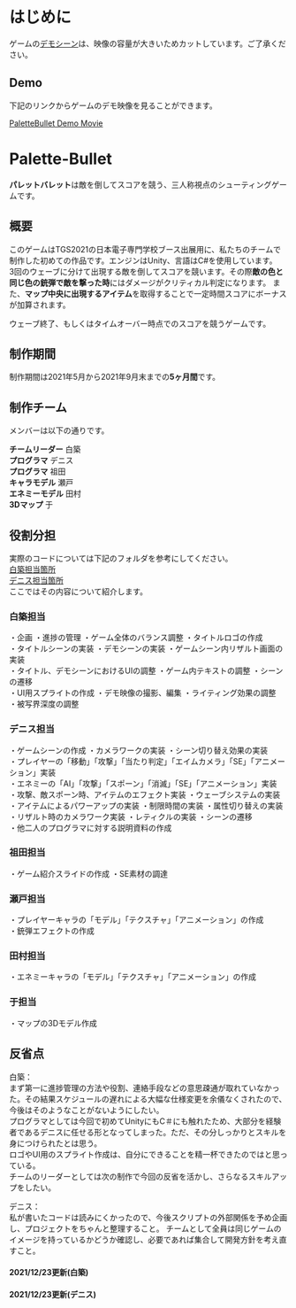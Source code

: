 # はじめに
ゲームの[デモシーン](./Assets/Game/GameMain/Scenes)は、映像の容量が大きいためカットしています。ご了承ください。

## Demo
下記のリンクからゲームのデモ映像を見ることができます。

[PaletteBullet Demo Movie](https://youtu.be/RyCvM0diYdE)

# Palette-Bullet
**パレットバレット**は敵を倒してスコアを競う、三人称視点のシューティングゲームです。

## 概要
このゲームはTGS2021の日本電子専門学校ブース出展用に、私たちのチームで制作した初めての作品です。エンジンはUnity、言語はC#を使用しています。  
3回のウェーブに分けて出現する敵を倒してスコアを競います。その際**敵の色と同じ色の銃弾で敵を撃った時**にはダメージがクリティカル判定になります。
また、**マップ中央に出現するアイテム**を取得することで一定時間スコアにボーナスが加算されます。

ウェーブ終了、もしくはタイムオーバー時点でのスコアを競うゲームです。

## 制作期間
制作期間は2021年5月から2021年9月末までの**5ヶ月間**です。

## 制作チーム
メンバーは以下の通りです。

**チームリーダー** 白築  
**プログラマ** デニス  
**プログラマ** 祖田  
**キャラモデル** 瀬戸  
**エネミーモデル** 田村  
**3Dマップ** 于

## 役割分担
実際のコードについては下記のフォルダを参考にしてください。  
[白築担当箇所](./Assets/Game/GameMain/Scripts/Shiratsuki)  
[デニス担当箇所](./Assets/Game/GameMain/Scripts/Shumkov)  
ここではその内容について紹介します。

### 白築担当  
・企画 ・進捗の管理 ・ゲーム全体のバランス調整 ・タイトルロゴの作成  
・タイトルシーンの実装 ・デモシーンの実装 ・ゲームシーン内リザルト画面の実装  
・タイトル、デモシーンにおけるUIの調整 ・ゲーム内テキストの調整 ・シーンの遷移  
・UI用スプライトの作成 ・デモ映像の撮影、編集 ・ライティング効果の調整  
・被写界深度の調整

### デニス担当
・ゲームシーンの作成 ・カメラワークの実装 ・シーン切り替え効果の実装  
・プレイヤーの「移動」「攻撃」「当たり判定」「エイムカメラ」「SE」「アニメーション」実装  
・エネミーの「AI」「攻撃」「スポーン」「消滅」「SE」「アニメーション」実装  
・攻撃、敵スポーン時、アイテムのエフェクト実装 ・ウェーブシステムの実装  
・アイテムによるパワーアップの実装 ・制限時間の実装  ・属性切り替えの実装  
・リザルト時のカメラワーク実装 ・レティクルの実装 ・シーンの遷移  
・他二人のプログラマに対する説明資料の作成  

### 祖田担当
・ゲーム紹介スライドの作成 ・SE素材の調達  

### 瀬戸担当
・プレイヤーキャラの「モデル」「テクスチャ」「アニメーション」の作成  
・銃弾エフェクトの作成  

### 田村担当
・エネミーキャラの「モデル」「テクスチャ」「アニメーション」の作成  

### 于担当
・マップの3Dモデル作成  

## 反省点
白築：  
まず第一に進捗管理の方法や役割、連絡手段などの意思疎通が取れていなかった。その結果スケジュールの遅れによる大幅な仕様変更を余儀なくされたので、今後はそのようなことがないようにしたい。  
プログラマとしては今回で初めてUnityにもC＃にも触れたため、大部分を経験者であるデニスに任せる形となってしまった。ただ、その分しっかりとスキルを身につけられたとは思う。  
ロゴやUI用のスプライト作成は、自分にできることを精一杯できたのではと思っている。  
チームのリーダーとしては次の制作で今回の反省を活かし、さらなるスキルアップをしたい。  

デニス：  
私が書いたコードは読みにくかったので、今後スクリプトの外部関係を予め企画し、プロジェクトをちゃんと整理すること。
チームとして全員は同じゲームのイメージを持っているかどうか確認し、必要であれば集合して開発方針を考え直すこと。

#### 2021/12/23更新(白築)
#### 2021/12/23更新(デニス)
